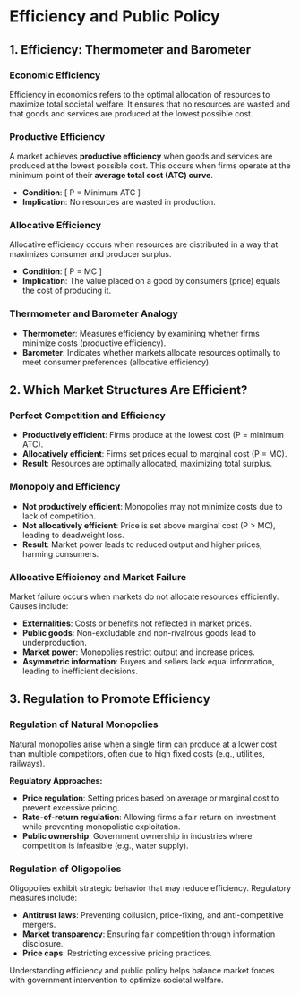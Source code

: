 # Efficiency and Public Policy

## 1. Efficiency: Thermometer and Barometer

### Economic Efficiency
Efficiency in economics refers to the optimal allocation of resources to maximize total societal welfare. It ensures that no resources are wasted and that goods and services are produced at the lowest possible cost.

### Productive Efficiency
A market achieves **productive efficiency** when goods and services are produced at the lowest possible cost. This occurs when firms operate at the minimum point of their **average total cost (ATC) curve**.

- **Condition**: \[ P = Minimum ATC \]
- **Implication**: No resources are wasted in production.

### Allocative Efficiency
Allocative efficiency occurs when resources are distributed in a way that maximizes consumer and producer surplus.

- **Condition**: \[ P = MC \]
- **Implication**: The value placed on a good by consumers (price) equals the cost of producing it.

### Thermometer and Barometer Analogy
- **Thermometer**: Measures efficiency by examining whether firms minimize costs (productive efficiency).
- **Barometer**: Indicates whether markets allocate resources optimally to meet consumer preferences (allocative efficiency).

## 2. Which Market Structures Are Efficient?

### Perfect Competition and Efficiency
- **Productively efficient**: Firms produce at the lowest cost (P = minimum ATC).
- **Allocatively efficient**: Firms set prices equal to marginal cost (P = MC).
- **Result**: Resources are optimally allocated, maximizing total surplus.

### Monopoly and Efficiency
- **Not productively efficient**: Monopolies may not minimize costs due to lack of competition.
- **Not allocatively efficient**: Price is set above marginal cost (P > MC), leading to deadweight loss.
- **Result**: Market power leads to reduced output and higher prices, harming consumers.

### Allocative Efficiency and Market Failure
Market failure occurs when markets do not allocate resources efficiently. Causes include:
- **Externalities**: Costs or benefits not reflected in market prices.
- **Public goods**: Non-excludable and non-rivalrous goods lead to underproduction.
- **Market power**: Monopolies restrict output and increase prices.
- **Asymmetric information**: Buyers and sellers lack equal information, leading to inefficient decisions.

## 3. Regulation to Promote Efficiency

### Regulation of Natural Monopolies
Natural monopolies arise when a single firm can produce at a lower cost than multiple competitors, often due to high fixed costs (e.g., utilities, railways).

**Regulatory Approaches:**
- **Price regulation**: Setting prices based on average or marginal cost to prevent excessive pricing.
- **Rate-of-return regulation**: Allowing firms a fair return on investment while preventing monopolistic exploitation.
- **Public ownership**: Government ownership in industries where competition is infeasible (e.g., water supply).

### Regulation of Oligopolies
Oligopolies exhibit strategic behavior that may reduce efficiency. Regulatory measures include:
- **Antitrust laws**: Preventing collusion, price-fixing, and anti-competitive mergers.
- **Market transparency**: Ensuring fair competition through information disclosure.
- **Price caps**: Restricting excessive pricing practices.

Understanding efficiency and public policy helps balance market forces with government intervention to optimize societal welfare.

